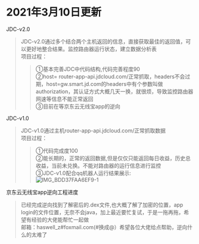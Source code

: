 2021年3月10日更新
=
JDC-v2.0
>JDC-v2.0通过多个结合两个主机返回的信息，直接获取最佳的返回值，可以更好地整合结果。监控路由器运行状态，建立数据分析表<br>
>项目过程：<br>
>>①基本完善JDC中代码结构,代码完善程度90<br>
>>②host= router-app-api.jdcloud.com/正常抓取，headers不会过期，host=gw.smart.jd.com的headers中有个参数叫做authorization，其认证方式大概几天一换，就很烦，导致监控路由器网速等信息不能正常返回<br>
>>③目前在等京东云无线宝app的逆向<br>

JDC-v1.0
>JDC-v1.0通过主机router-app-api.jdcloud.com/正常抓取数据<br>
>项目过程：<br>
>>①代码完成度100<br>
>>②能长期的，正常的返回数据,但是仅仅只能返回每日收益，历史总收益，当前未兑换。不能对路由器的运行信息进行监控<br>
>>③JDC-v1.0配合qq机器人运行结果展示:<br>
>>![IMG_BDD37FAA6EF9-1](https://user-images.githubusercontent.com/61647893/110797655-44819800-82b4-11eb-9770-5f57c664c16c.jpeg)

京东云无线宝app逆向工程进度
>已经完成逆向找到了解密后的.dex文件,也大概了解了加密的位置，app login的文件位置，无奈不会java，加上最近要忙复试，于是一拖再拖，希望有经验的大佬能帮忙一起做<br>邮箱：haswell_z#foxmail.com(#换成@）希望各位大佬给点帮助，逆向什么的太难了
